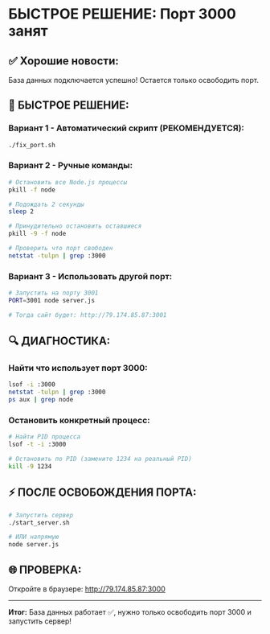 # БЫСТРОЕ РЕШЕНИЕ: Порт 3000 занят

## ✅ Хорошие новости:
База данных подключается успешно! Остается только освободить порт.

## 🚀 БЫСТРОЕ РЕШЕНИЕ:

### Вариант 1 - Автоматический скрипт (РЕКОМЕНДУЕТСЯ):
```bash
./fix_port.sh
```

### Вариант 2 - Ручные команды:
```bash
# Остановить все Node.js процессы
pkill -f node

# Подождать 2 секунды
sleep 2

# Принудительно остановить оставшиеся
pkill -9 -f node

# Проверить что порт свободен
netstat -tulpn | grep :3000
```

### Вариант 3 - Использовать другой порт:
```bash
# Запустить на порту 3001
PORT=3001 node server.js

# Тогда сайт будет: http://79.174.85.87:3001
```

## 🔍 ДИАГНОСТИКА:

### Найти что использует порт 3000:
```bash
lsof -i :3000
netstat -tulpn | grep :3000
ps aux | grep node
```

### Остановить конкретный процесс:
```bash
# Найти PID процесса
lsof -t -i :3000

# Остановить по PID (замените 1234 на реальный PID)
kill -9 1234
```

## ⚡ ПОСЛЕ ОСВОБОЖДЕНИЯ ПОРТА:

```bash
# Запустить сервер
./start_server.sh

# ИЛИ напрямую
node server.js
```

## 🌐 ПРОВЕРКА:
Откройте в браузере: http://79.174.85.87:3000

---

**Итог:** База данных работает ✅, нужно только освободить порт 3000 и запустить сервер!